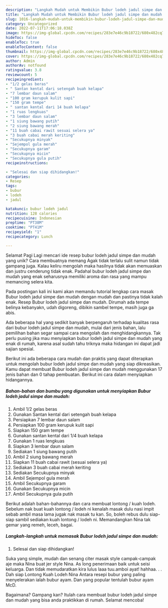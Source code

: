 ```yaml
---
description: "Langkah Mudah untuk Membikin Bubur lodeh jadul simpe dan mudah yang Lezat Sekali, Mengugah Selera"
title: "Langkah Mudah untuk Membikin Bubur lodeh jadul simpe dan mudah yang Lezat Sekali, Mengugah Selera"
slug: 1016-langkah-mudah-untuk-membikin-bubur-lodeh-jadul-simpe-dan-mudah-yang-lezat-sekali-mengugah-selera
category: Uncategorized
date: 2022-07-11T17:06:18.038Z
image: https://img-global.cpcdn.com/recipes/283e7e46c9b18722/680x482cq70/bubur-lodeh-jadul-simpe-dan-mudah-foto-resep-utama.jpg
hideToc: false
enableToc: true
enableTocContent: false
thumbnail: https://img-global.cpcdn.com/recipes/283e7e46c9b18722/680x482cq70/bubur-lodeh-jadul-simpe-dan-mudah-foto-resep-utama.jpg
cover: https://img-global.cpcdn.com/recipes/283e7e46c9b18722/680x482cq70/bubur-lodeh-jadul-simpe-dan-mudah-foto-resep-utama.jpg
author: Admin
authorAv: notfound
ratingvalue: 3.8
reviewcount: 5
recipeingredient:
- "1/2 gelas beras"
- " Santan kental dari setengah buah kelapa"
- "7 lembar daun salam"
- "100 gram kerupuk kulit sapi"
- "150 gram tempe"
- " santan kental dari 14 buah kelapa"
- "1 ruas lengkuas"
- "3 lembar daun salam"
- "1 siung bawang putih"
- "2 siung bawang merah"
- "11 buah cabai rawit sesuai selera ya"
- "3 buah cabai merah keriting"
- "Secukupnya minyak"
- "Sejempol gula merah"
- "Secukupnya garam"
- "Secukupnya micin"
- "Secukupnya gula putih"
recipeinstructions:

- "Selesai dan siap dihidangkan!"
categories:
- Resep
tags:
- bubur
- lodeh
- jadul

katakunci: bubur lodeh jadul 
nutrition: 128 calories
recipecuisine: Indonesian
preptime: "PT38M"
cooktime: "PT41M"
recipeyield: "1"
recipecategory: Lunch

---
```



Selamat Pagi Lagi mencari ide resep bubur lodeh jadul simpe dan mudah yang unik? Cara membuatnya memang Agak tidak terlalu sulit namun tidak gampang juga. Kalau keliru mengolah maka hasilnya tidak akan memuaskan dan justru cenderung tidak enak. Padahal bubur lodeh jadul simpe dan mudah yang enak seharusnya memiliki aroma dan rasa yang mampu memancing selera kita.


Pada postingan kali ini kami akan memandu tutorial lengkap cara masak Bubur lodeh jadul simpe dan mudah dengan mudah dan pastinya tidak kalah enak. Resep Bubur lodeh jadul simpe dan mudah. Dirumah ada tempe belinya kebanyakn, udah digoreng, dibikin sambel tempe, masih juga ga abis.

Ada beberapa hal yang sedikit banyak berpengaruh terhadap kualitas rasa dari bubur lodeh jadul simpe dan mudah, mulai dari jenis bahan, lalu pemilihan bahan segar sampai cara mengolah dan menghidangkannya. Tak perlu pusing jika mau menyiapkan bubur lodeh jadul simpe dan mudah yang enak di rumah, karena asal sudah tahu triknya maka hidangan ini dapat jadi sajian spesial.


Berikut ini ada beberapa cara mudah dan praktis yang dapat diterapkan untuk mengolah bubur lodeh jadul simpe dan mudah yang siap dikreasikan. Kamu dapat membuat Bubur lodeh jadul simpe dan mudah menggunakan 17 jenis bahan dan 0 tahap pembuatan. Berikut ini cara dalam menyiapkan hidangannya.

<!--inarticleads1-->

##### Bahan-bahan dan bumbu yang digunakan untuk menyiapkan Bubur lodeh jadul simpe dan mudah:

1. Ambil 1/2 gelas beras
1. Gunakan  Santan kental dari setengah buah kelapa
1. Persiapkan 7 lembar daun salam
1. Persiapkan 100 gram kerupuk kulit sapi
1. Siapkan 150 gram tempe
1. Gunakan  santan kental dari 1/4 buah kelapa
1. Gunakan 1 ruas lengkuas
1. Siapkan 3 lembar daun salam
1. Sediakan 1 siung bawang putih
1. Ambil 2 siung bawang merah
1. Siapkan 11 buah cabai rawit (sesuai selera ya)
1. Sediakan 3 buah cabai merah keriting
1. Sediakan Secukupnya minyak
1. Ambil Sejempol gula merah
1. Ambil Secukupnya garam
1. Gunakan Secukupnya micin
1. Ambil Secukupnya gula putih


Berikut adalah bahan-bahannya dan cara membuat lontong / kuah lodeh. Sebelum nak buat kuah lontong / lodeh ni kenalah masak dulu nasi impit sebab ambil masa lama jugak nak masak tu kan. So, boleh rebus dulu siap-siap sambil sediakan kuah lontong / lodeh ni. Memandangkan Nina tak gemar yang remeh, leceh, bagai. 

<!--inarticleads2-->

##### Langkah-langkah untuk memasak Bubur lodeh jadul simpe dan mudah:


1. Selesai dan siap dihidangkan!

Suka yang simple, mudah dan senang citer masak style campak-campak aje maka Nina buat jer style Nina. As long penerimaan baik untuk seisi keluarga. Dan tidak memudaratkan kira lulus laaa tuu.amboi ayat! hahhaa. . . Dah siap Lontong Kuah Lodeh Nina Antara resepi bubur yang paling menyelerakan ialah bubur ayam. Dan yang popular tentulah bubur ayam McD. 

Bagaimana? Gampang kan? Itulah cara membuat bubur lodeh jadul simpe dan mudah yang bisa anda praktikkan di rumah. Selamat mencoba!
